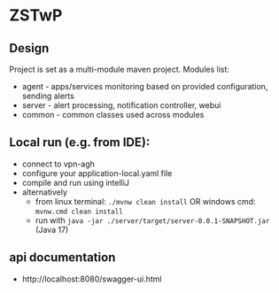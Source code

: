 # ZSTwP
## Design
Project is set as a multi-module maven project. Modules list:
* agent - apps/services monitoring based on provided configuration, sending alerts
* server - alert processing, notification controller, webui
* common - common classes used across modules

## Local run (e.g. from IDE):
* connect to vpn-agh 
* configure your application-local.yaml file
* compile and run using intelliJ
* alternatively
  * from linux terminal: `./mvnw clean install` OR windows cmd: `mvnw.cmd clean install` 
  + run with `java -jar ./server/target/server-0.0.1-SNAPSHOT.jar` (Java 17)

## api documentation
* http://localhost:8080/swagger-ui.html
